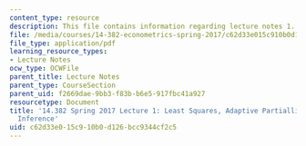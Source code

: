 ```yaml
---
content_type: resource
description: This file contains information regarding lecture notes 1.
file: /media/courses/14-382-econometrics-spring-2017/c62d33e015c910b0d126bcc9344cf2c5_MIT14_382S17_lec1.pdf
file_type: application/pdf
learning_resource_types:
- Lecture Notes
ocw_type: OCWFile
parent_title: Lecture Notes
parent_type: CourseSection
parent_uid: f2669dae-9bb3-f83b-b6e5-917fbc41a927
resourcetype: Document
title: '14.382 Spring 2017 Lecture 1: Least Squares, Adaptive Partialling Out, Simultaneous
  Inference'
uid: c62d33e0-15c9-10b0-d126-bcc9344cf2c5
---
```

